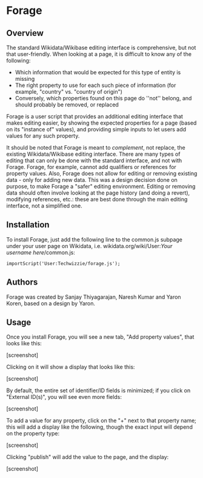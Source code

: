 # Forage

## Overview

The standard Wikidata/Wikibase editing interface is comprehensive, but not that user-friendly. When looking at a page, it is difficult to know any of the following:
- Which information that would be expected for this type of entity is missing
- The right property to use for each such piece of information (for example, "country" vs. "country of origin")
- Conversely, which properties found on this page do ''not'' belong, and should probably be removed, or replaced

Forage is a user script that provides an additional editing interface that makes editing easier, by showing the expected properties for a page (based on its "instance of" values), and providing simple inputs to let users add values for any such property.

It should be noted that Forage is meant to _complement_, not replace, the existing Wikidata/Wikibase editing interface. There are many types of editing that can only be done with the standard interface, and not with Forage. Forage, for example, cannot add qualifiers or references for property values. Also, Forage does not allow for editing or removing existing data - only for adding new data. This was a design decision done on purpose, to make Forage a "safer" editing environment. Editing or removing data should often involve looking at the page history (and doing a revert), modifying references, etc.: these are best done through the main editing interface, not a simplified one.

## Installation

To install Forage, just add the following line to the common.js subpage under your user page on Wikidata, i.e. wikidata.org/wiki/User:_Your username here_/common.js:
```
importScript('User:Techwizzie/forage.js');
```

## Authors

Forage was created by Sanjay Thiyagarajan, Naresh Kumar and Yaron Koren, based on a design by Yaron.

## Usage

Once you install Forage, you will see a new tab, "Add property values", that looks like this:

[screenshot]

Clicking on it will show a display that looks like this:

[screenshot]

By default, the entire set of identifier/ID fields is minimized; if you click on "External ID(s)", you will see even more fields:

[screenshot]

To add a value for any property, click on the "+" next to that property name; this will add a display like the following, though the exact input will depend on the property type:

[screenshot]

Clicking "publish" will add the value to the page, and the display:

[screenshot]
